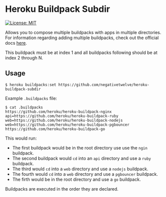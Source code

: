 # Heroku Buildpack Subdir

[![License: MIT](https://img.shields.io/badge/License-MIT-yellow.svg)](https://opensource.org/licenses/MIT)


Allows you to compose multiple buildpacks with apps in multiple directories. For information regarding adding multiple buildpacks, check out the official docs [here](https://devcenter.heroku.com/articles/using-multiple-buildpacks-for-an-app#adding-a-buildpack).

This buildpack must be at index 1 and all buildpacks following should be at index 2 through N.

## Usage

    $ heroku buildpacks:set https://github.com/negativetwelve/heroku-buildpack-subdir

Example `.buildpacks` file:

    $ cat .buildpacks
    https://github.com/heroku/heroku-buildpack-nginx
    api=https://github.com/heroku/heroku-buildpack-ruby
    web=https://github.com/heroku/heroku-buildpack-nodejs
    web=https://github.com/heroku/heroku-buildpack-pgbouncer
    https://github.com/heroku/heroku-buildpack-go

This would run:

* The first buildpack would be in the root directory use use the `ngin` buildpack.
* The second buildpack would `cd` into an `api` directory and use a `ruby` buildpack.
* The third would `cd` into a `web` directory and use a `nodejs` buildpack.
* The fourth would `cd` into a `web` directory and use a `pgbouncer` buildpack.
* The firth would be in the root directory and use a `go` buildpack.

Buildpacks are executed in the order they are declared.
